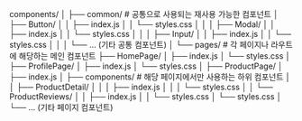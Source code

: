 components/
│
├── common/ # 공통으로 사용되는 재사용 가능한 컴포넌트
│ ├── Button/
│ │ ├── index.js
│ │ └── styles.css
│ │
│ ├── Modal/
│ │ ├── index.js
│ │ └── styles.css
│ │
│ ├── Input/
│ │ ├── index.js
│ │ └── styles.css
│ │
│ └── ... (기타 공통 컴포넌트)
│
└── pages/ # 각 페이지나 라우트에 해당하는 메인 컴포넌트
├── HomePage/
│ ├── index.js
│ └── styles.css
│
├── ProfilePage/
│ ├── index.js
│ └── styles.css
│
├── ProductPage/
│ ├── index.js
│ ├── components/ # 해당 페이지에서만 사용하는 하위 컴포넌트
│ │ ├── ProductDetail/
│ │ │ ├── index.js
│ │ │ └── styles.css
│ │ └── ProductReviews/
│ │ ├── index.js
│ │ └── styles.css
│ └── styles.css
│
└── ... (기타 페이지 컴포넌트)
